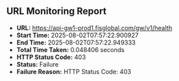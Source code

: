 ## URL Monitoring Report

- **URL:** https://api-gw1-prod1.fisglobal.com/gw/v1/health
- **Start Time:** 2025-08-02T07:57:22.900927
- **End Time:** 2025-08-02T07:57:22.949333
- **Total Time Taken:** 0.048406 seconds
- **HTTP Status Code:** 403
- **Status:** Failure
- **Failure Reason:** HTTP Status Code: 403
